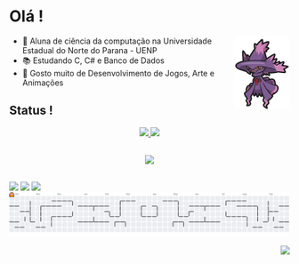 # Olá !

<img src="mismagius2.png" align="right" width="100"/>


- 🔭 Aluna de ciência da computação na Universidade Estadual do Norte do Parana - UENP
- 📚 Estudando C, C# e Banco de Dados
- 👾 Gosto muito de Desenvolvimento de Jogos, Arte e Animações


## Status !

<div align="center">
  <a href="https://github.com/vieiranaju">
  <img height="180" src="https://github-readme-stats.vercel.app/api?username=vieiranaju&show_icons=true&theme=dracula"/>
  <img height="180" src="https://github-readme-stats.vercel.app/api/top-langs/?username=vieiranaju&layout=compact&theme=dracula"/>
</div>
<div style="display: inline_block"><br>

<p align="center">
  <a href="https://skillicons.dev">
    <img src="https://skillicons.dev/icons?i=c,cs&perline=3" />
  </a>
</p>

 ##
 
<div> 
  <a href = "anajuvieira2005@gmail.com"><img src="https://img.shields.io/badge/-Gmail-%23333?style=for-the-badge&logo=gmail&logoColor=white" target="_blank"></a>
  <a href="https://www.linkedin.com/in/ana-julia-vieira-machado-4629491ab/" target="_blank"><img src="https://img.shields.io/badge/-LinkedIn-%230077B5?style=for-the-badge&logo=linkedin&logoColor=white" target="_blank"></a> 
   <a href="https://instagram.com/vieiranajuu" target="_blank"><img src="https://img.shields.io/badge/-Instagram-%23E4405F?style=for-the-badge&logo=instagram&logoColor=white" target="_blank"></a>
</div>

<div> 
<picture>
  <source media="(prefers-color-scheme: dark)" srcset="https://raw.githubusercontent.com/vieiranaju/vieiranaju/output/pacman-contribution-graph-dark.svg">
  <source media="(prefers-color-scheme: light)" srcset="https://raw.githubusercontent.com/vieiranaju/vieiranaju/output/pacman-contribution-graph.svg">
  <img alt="pacman contribution graph" src="https://raw.githubusercontent.com/vieiranaju/vieiranaju/output/pacman-contribution-graph.svg">
</picture>

  <p align="right">
    <img src="https://readme-typing-svg.herokuapp.com?font=Ubuntu&color=%23E4E2E2&vCenter=true&lines=Obrigada+por+visitar+meu+perfil+!" />
  </p>
</div>

